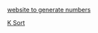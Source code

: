[website to generate numbers](https://www.calculatorsoup.com/calculators/statistics/random-number-generator.php)

[K Sort](https://www.geeksforgeeks.org/nearly-sorted-algorithm/)